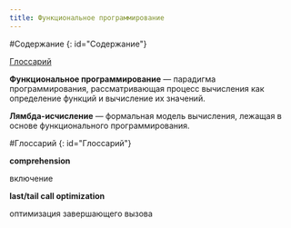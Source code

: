 ```yaml
---
title: Функциональное программирование
---
```


#Содержание
{: id="Содержание"}

[Глоссарий](#Глоссарий)

**Функциональное программирование** — парадигма программирования, рассматривающая процесс вычисления как определение функций и вычисление их значений.

**Лямбда-исчисление** — формальная модель вычисления, лежащая в основе функционального программирования.

#Глоссарий
{: id="Глоссарий"}

**comprehension**

включение

**last/tail call optimization**

оптимизация завершающего вызова
